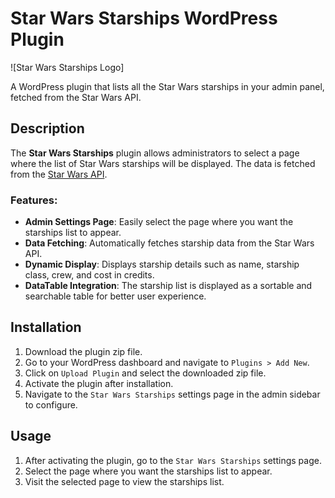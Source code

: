 # Star Wars Starships WordPress Plugin

![Star Wars Starships Logo]

A WordPress plugin that lists all the Star Wars starships in your admin panel, fetched from the Star Wars API.

## Description

The **Star Wars Starships** plugin allows administrators to select a page where the list of Star Wars starships will be displayed. The data is fetched from the [Star Wars API](https://swapi.dev/).

### Features:

- **Admin Settings Page**: Easily select the page where you want the starships list to appear.
- **Data Fetching**: Automatically fetches starship data from the Star Wars API.
- **Dynamic Display**: Displays starship details such as name, starship class, crew, and cost in credits.
- **DataTable Integration**: The starship list is displayed as a sortable and searchable table for better user experience.

## Installation

1. Download the plugin zip file.
2. Go to your WordPress dashboard and navigate to `Plugins > Add New`.
3. Click on `Upload Plugin` and select the downloaded zip file.
4. Activate the plugin after installation.
5. Navigate to the `Star Wars Starships` settings page in the admin sidebar to configure.

## Usage

1. After activating the plugin, go to the `Star Wars Starships` settings page.
2. Select the page where you want the starships list to appear.
3. Visit the selected page to view the starships list.

